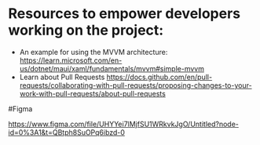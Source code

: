# Resources to empower developers working on the project:

- An example for using the MVVM architecture:
https://learn.microsoft.com/en-us/dotnet/maui/xaml/fundamentals/mvvm#simple-mvvm
- Learn about Pull Requests https://docs.github.com/en/pull-requests/collaborating-with-pull-requests/proposing-changes-to-your-work-with-pull-requests/about-pull-requests


#Figma

https://www.figma.com/file/UHYYei7lMjfSU1WRkvkJgO/Untitled?node-id=0%3A1&t=QBtph8SuOPq6ibzd-0
